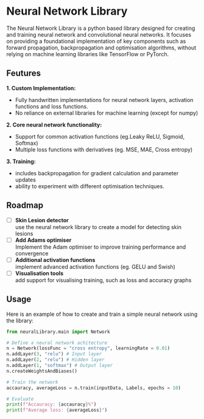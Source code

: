 # Neural Network Library

The Neural Network Library is a python based library designed for creating and training neural network and convolutional neural networks. It focuses on providing a foundational implementation of key components such as forward propagation, backpropagation and optimisation algorithms, without relying on machine learning libraries like TensorFlow or PyTorch.

## Feutures

**1. Custom Implementation:**
-   Fully handwritten implementations for neural network layers, activation functions and loss functions.
-   No reliance on external libraries for machine learning (except for numpy)

**2. Core neural network functionality:**
-   Support for common activation functions (eg.Leaky ReLU, Sigmoid, Softmax)
-   Multiple loss functions with derivatives (eg. MSE, MAE, Cross entropy)

**3. Training:**
-   includes backpropagation for gradient calculation and parameter updates
-   ability to experiment with different optimisation techniques.

## Roadmap
- [ ] **Skin Lesion detector**    
    use the neural network library to create a model for detecting skin lesions
- [ ] **Add Adams optimiser**  
    Implement the Adam optimiser to improve training performance and convergence
- [ ] **Additional activation functions**  
    implement advanced activation functions (eg. GELU and Swish)
- [ ] **Visualisation tools**  
    add support for visualising training, such as loss and accuracy graphs

## Usage
Here is an example of how to create and train a simple neural network using the library:
```python
from neuralLibrary.main import Network

# Define a neural network achitecture
n = Network(lossFunc = "cross entropy", learningRate = 0.01)
n.addLayer(3, "relu") # Input layer
n.addLayer(2, "relu") # Hidden layer
n.addLayer(1, "softmax") # Output layer
n.createWeightsAndBiases()

# Train the network
accauracy, averageLoss = n.train(inputData, Labels, epochs = 10)

# Evaluate
print(f"Accauracy: {accauracy}%")
print(f"Average loss: {averageLoss}")
```